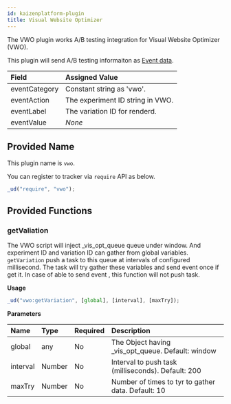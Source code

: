 ```yaml
---
id: kaizenplatform-plugin
title: Visual Website Optimizer
---
```


The VWO plugin works A/B testing integration for Visual Website Optimizer (VWO).

This plugin will send A/B testing informaiton as [Event data](./field-reference.html#event-tracking).

| Field         | Assigned Value                   |
| :------------ | :------------------------------- |
| eventCategory | Constant string as 'vwo'.        |
| eventAction   | The experiment ID string in VWO. |
| eventLabel    | The variation ID for renderd.    |
| eventValue    | _None_                           |

## Provided Name

This plugin name is `vwo`.

You can register to tracker via `require` API as below.

```js
_ud("require", "vwo");
```

## Provided Functions

### getValiation

The VWO script will inject \_vis_opt_queue queue under window.
And experiment ID and variation ID can gather from global variables.
`getVariation` push a task to this queue at intervals of configured millisecond.
The task will try gather these variables and send event once if get it.
In case of able to send event , this function will not push task.

**Usage**

```js
_ud("vwo:getVariation", [global], [interval], [maxTry]);
```

**Parameters**

| Name     | Type   | Required | Description                                        |
| :------- | :----- | :------- | :------------------------------------------------- |
| global   | any    | No       | The Object having \_vis_opt_queue. Default: window |
| interval | Number | No       | Interval to push task (milliseconds). Default: 200 |
| maxTry   | Number | No       | Number of times to tyr to gather data. Default: 10 |
